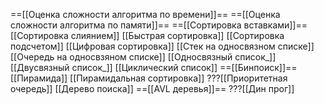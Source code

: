 ==[[Оценка сложности алгоритма по времени]]==
==[[Оценка сложности алгоритма по памяти]]==
==[[Сортировка вставками]]==
[[Сортировка слиянием]]
[[Быстрая сортировка]]
[[Сортировка подсчетом]]
[[Цифровая сортировка]]
[[Стек на односвязном списке]]
[[Очередь на односвзяном списке]]
[[Односвязный список_]]
[[Двусвязный список_]]
[[Циклический список]]
==[[Бинпоиск]]==
[[Пирамида]]
[[Пирамидальная сортировка]]
???[[Приоритетная очередь]]
[[Дерево поиска]]
==[[AVL деревья]]==
???[[Дин прог]]
